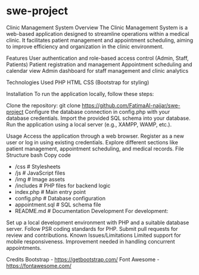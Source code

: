 # swe-project
Clinic Management System
Overview
The Clinic Management System is a web-based application designed to streamline operations within a medical clinic. It facilitates patient management and appointment scheduling, aiming to improve efficiency and organization in the clinic environment.

Features
User authentication and role-based access control (Admin, Staff, Patients)
Patient registration and management
Appointment scheduling and calendar view
Admin dashboard for staff management and clinic analytics

Technologies Used
PHP
HTML
CSS (Bootstrap for styling)

Installation
To run the application locally, follow these steps:

Clone the repository: git clone https://github.com/FatimaAl-najjar/swe-project
Configure the database connection in config.php with your database credentials.
Import the provided SQL schema into your database.
Run the application using a local server (e.g., XAMPP, WAMP, etc.).

Usage
Access the application through a web browser.
Register as a new user or log in using existing credentials.
Explore different sections like patient management, appointment scheduling, and medical records.
File Structure
bash
Copy code
- /css              # Stylesheets
- /js               # JavaScript files
- /img              # Image assets
- /includes         # PHP files for backend logic
- index.php         # Main entry point
- config.php        # Database configuration
- appointment.sql   # SQL schema file
- README.md         # Documentation
Development
For development:

Set up a local development environment with PHP and a suitable database server.
Follow PSR coding standards for PHP.
Submit pull requests for review and contributions.
Known Issues/Limitations
Limited support for mobile responsiveness.
Improvement needed in handling concurrent appointments.


Credits
Bootstrap - https://getbootstrap.com/
Font Awesome - https://fontawesome.com/
